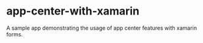 # app-center-with-xamarin
A sample app demonstrating the usage of app center features with xamarin forms.
